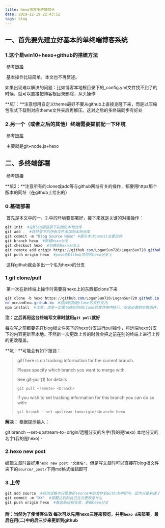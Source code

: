 ```yaml
---
title: hexo博客多终端同步
date: 2019-12-19 22:43:52
tags: blog
---
```


## 一、首先要先建立好基本的单终端博客系统

### 1.这个是win10+hexo+github的搭建方法

​		参考[链接](https://segmentfault.com/a/1190000020382983)

​		基本操作比较简单，本文也不再赘述。

​		如果出现难以解决的问题：比如博客本地根目录下的_config.yml文件找不到了的时候，就可以直接把博客根目录删除，从头操作

**坑1：**注意想用自定义theme最好不要从github上直接克隆下来，而是以压缩包形式下载到对应theme文件夹后再解压。这对之后的多终端同步有好处

<!--more-->

### 2.另一个（或者之后的其他）终端需要提前配一下环境

​		参考[链接]([https://oceandlnu.github.io/2017/03/06/GitHub+Hexo%E5%8D%9A%E5%AE%A2%E5%A4%9A%E7%BB%88%E7%AB%AF%E5%90%8C%E6%AD%A5[%E5%87%86%E5%A4%87%E5%B7%A5%E4%BD%9C\]/](https://oceandlnu.github.io/2017/03/06/GitHub+Hexo博客多终端同步[准备工作]/))

​		主要就是git+node.js+hexo

## 二、多终端部署

​		参考[链接]([https://oceandlnu.github.io/2017/04/05/GitHub+Hexo%E5%8D%9A%E5%AE%A2%E5%A4%9A%E7%BB%88%E7%AB%AF%E5%90%8C%E6%AD%A5/](https://oceandlnu.github.io/2017/04/05/GitHub+Hexo博客多终端同步/))

**坑2：**注意所有的clone或add等与github网址有关的操作，都要用https那个版本的网址（在github上给出的）

### 0.基础部署

​		首先是本文中的一、2.中的环境要部署好，接下来就是关键的对接操作：

```powershell
git init  #在blog根目录下初始化本地仓库
git add .  #将目录下的所有文件添加到本地仓库
git commit -m "Blog Source Hexo" #提示本次commit主要目的
git branch hexo  #新建hexo分支
git checkout hexo  #切换到hexo分支上
git remote add origin https://github.com/LoganSun720/LoganSun720.github.io.git #将本地与Github项目对接
git push origin hexo  #push到Github项目的hexo分支上
```

​		这样github就会多出一个名为hexo的分支

### 1.git clone/pull

​		第一次在新终端上操作时需要将hexo上的东西都clone下来

```powershell
git clone -b hexo https://github.com/LoganSun720/LoganSun720.github.io.git
cd oceandlnu.github.io  #切换到刚刚clone的文件夹内
npm install  #注意，这里一定要切换到刚刚clone的文件夹内执行，安装必要的所需组件，不用再hexo init
```

**注：之后再用这台终端写文章时就用`git pull`就好**

​		每次写之前都要先在blog根文件夹下的hexo分支进行pull操作，将远端hexo分支下的内容更新至本地。不然新一次更改上传的时候会把之前在别的终端上进行上传的更改覆盖。

**坑：**可能会有如下报错：

> gitThere is no tracking information for the current branch.
>
> Please specify which branch you want to merge with.
>
> See git-pull(1) for details
>
> ```powershell
> git pull <remote> <branch>
> ```
>
> If you wish to set tracking information for this branch you can do so with:
>
> ```powershell
> git branch --set-upstream-to=origin/<branch> hexo
> ```

**解决：** 根据提示输入：

git branch --set-upstream-to=origin/远程分支的名字(我的是hexo) 本地分支的名字(我的是hexo) ·

### 2.hexo new post

​		编辑文章时最好用`hexo new post "文章名"`，但是写文章时可以直接在blog根文件夹下的`source/_post/`下用md格式编辑即可

### 3.上传

```powershell
git add source  #经测试每次只要更新source中的文件到Github中即可，因为只是新建了一篇新博客
git commit -m "XX"  #提醒之后的自己这次更改是什么
git push origin hexo  #推送到远程仓库，更新hexo分支
```

#### 附：当然为了使博客生效 每次可以先用hexo三连来预览，并用`hexo d`来部署，最后在用(二)中的后三步来更新到github